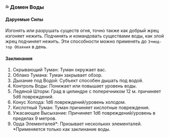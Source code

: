 ### 💦 Домен Воды
#### Даруемые Силы
Изгонять или разрушать существ огня, точно также как добрый жрец изгоняет нежить. Подчинять и командовать существами воды, как злой жрец подчиняет нежить. Эти способности можно применять до `3+мод-тор Обаяния` в день.
#### Заклинания
1. Скрывающий Туман: Туман окружает вас.
2. Облако Тумана: Туман закрывает обзор.
3. Дыхание под Водой: Субъект способен дышать под водой.
4. Контроль Воды: Понижает или повышает уровень воды.
5. Ледяной Шторм: Град в цилиндре с поперечником 12 м. причиняет 5d6 повреждений.
6. Конус Холода: 1d6 повреждений/уровень холодом.
7. Кислотный Туман: Туман причиняет кислотные повреждения.
8. Ужасающее Высыхание: Причиняет 1d6 повреждений/уровень в пределах 9 метров.
9. Орда Элементалей\*: Призывает нескольких элементалей.
\*Применяется только как заклинание воды.